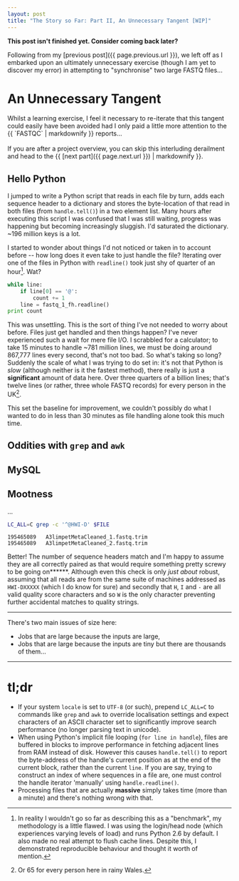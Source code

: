 ```yaml
---
layout: post
title: "The Story so Far: Part II, An Unnecessary Tangent [WIP]"
---
```


<p class="message"><b>This post isn't finished yet. Consider coming back later?</b></p>

Following from my [previous post]({{ page.previous.url }}), we left off as I embarked upon an ultimately unnecessary
exercise (though I am yet to discover my error) in attempting to "synchronise" two large FASTQ files...

# An Unnecessary Tangent
<p class="message">Whilst a learning exercise, I feel it necessary to re-iterate that this tangent could easily have been avoided had I only paid a little more attention to the {{ `FASTQC` | markdownify }} reports...<br /><br />
If you are after a project overview, you can skip this interluding derailment and head to the {{ [next part]({{ page.next.url }}) | markdownify }}.</p>

## Hello Python
I jumped to write a Python script that reads in each file by turn, adds each sequence header to a dictionary and stores
the byte-location of that read in both files (from `handle.tell()`) in a two element list. Many hours after
executing this script I was confused that I was still waiting, progress was happening but becoming increasingly
sluggish. I'd saturated the dictionary. ~196 million keys is a lot.

I started to wonder about things I'd not noticed or taken in to account before -- how long does it even take to just
handle the file? Iterating over one of the files in Python with `readline()` took just shy of quarter of an hour[^1].
Wat?

```python
while line:
    if line[0] == '@':
        count += 1
    line = fastq_1_fh.readline()
print count 
```

This was unsettling. This is the sort of thing I've not needed to worry about before. Files just get handled and
then things happen? I've never experienced such a wait for mere file I/O. I scrabbled for a calculator; to take 15 minutes to
handle ~781 million lines, we must be doing around 867,777 lines every second, that's not too bad. So what's taking
so long? Suddenly the scale of what I was trying to do set in: it's not that Python is *slow* (although neither is it the
fastest method), there really is just a **significant** amount of data here. Over three quarters of a billion
lines; that's twelve lines (or rather, three whole FASTQ records) for every person in the UK[^2].

This set the baseline for improvement, we couldn't possibly do what I wanted to do in less than 30 minutes as file
handling alone took this much time.

## Oddities with `grep` and `awk`

## MySQL

## Mootness
...
```bash
LC_ALL=C grep -c '^@HWI-D' $FILE
```
```
195465089   A3limpetMetaCleaned_1.fastq.trim
195465089   A3limpetMetaCleaned_2.fastq.trim
```

Better! The number of sequence headers match and I'm happy to assume they are all correctly paired
as that would require something pretty screwy to be going on\*\*\*\*\*\*.
Although even this check is only *just about* robust, assuming that all reads are from the same suite
of machines addressed as `HWI-DXXXXX` (which I do know for sure) 
and secondly that `H`, `I` and `-` are all valid quality score
characters and so `W` is the only character preventing further accidental matches to quality strings.


* * *

There's two main issues of size here:
* Jobs that are large because the inputs are large,
* Jobs that are large because the inputs are tiny but there are thousands of them...

* * *

# tl;dr
* If your system `locale` is set to `UTF-8` (or such), prepend `LC_ALL=C` to commands like `grep` and `awk` to override localisation settings and expect characters of an ASCII character set to significantly improve search performance (no
longer parsing text in unicode).
* When using Python's implicit file looping (`for line in handle`), files are buffered in blocks to improve performance in fetching adjacent lines from RAM instead of disk. However this causes `handle.tell()` to report the byte-address of the handle's current position as at the end of the current block, rather than the current `line`. If you are say, trying to construct an index of where sequences in a file are, one must control the handle iterator 'manually' using `handle.readline()`.
* Processing files that are actually **massive** simply takes time (more than a minute) and there's nothing wrong with that.


[^1]: In reality I wouldn't go so far as describing this as a "benchmark", my methodology is a little flawed. I was using the login/head node (which experiences varying levels of load) and runs Python 2.6 by default. I also made no real attempt to flush cache lines. Despite this, I demonstrated reproducible behaviour and thought it worth of mention.

[^2]: Or 65 for every person here in rainy Wales.
